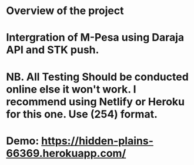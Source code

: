 # Overview of the project
# Intergration of M-Pesa using Daraja API and STK push.
# NB. All Testing Should be conducted online else it won't work. I recommend using Netlify or Heroku for this one. Use (254) format.
# Demo: https://hidden-plains-66369.herokuapp.com/ 
